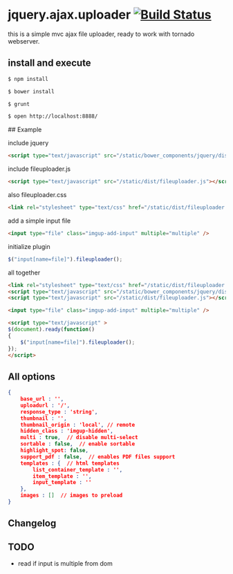 # jquery.ajax.uploader  [![Build Status](https://travis-ci.org/k1ltr0/jquery.ajax.uploader.svg?branch=master)](https://travis-ci.org/k1ltr0/jquery.ajax.uploader)
this is a simple mvc ajax file uploader, ready to work with tornado webserver.

## install and execute

``` sh
$ npm install
```


```sh
$ bower install
```

```sh
$ grunt
```

```sh
$ open http://localhost:8888/
```

## Example

include jquery
```html
<script type="text/javascript" src="/static/bower_components/jquery/dist/jquery.min.js"></script>
```

include fileuploader.js
```html
<script type="text/javascript" src="/static/dist/fileuploader.js"></script>
```

also fileuploader.css
```html
<link rel="stylesheet" type="text/css" href="/static/dist/fileuploader.css">
```

add a simple input file

```html
<input type="file" class="imgup-add-input" multiple="multiple" />
```

initialize plugin

```javascript
$("input[name=file]").fileuploader();
```

all together

```html
<link rel="stylesheet" type="text/css" href="/static/dist/fileuploader.css">
<script type="text/javascript" src="/static/bower_components/jquery/dist/jquery.min.js"></script>
<script type="text/javascript" src="/static/dist/fileuploader.js"></script>

<input type="file" class="imgup-add-input" multiple="multiple" />

<script type="text/javascript" >
$(document).ready(function()
{
    $("input[name=file]").fileuploader();
});
</script>
```

## All options


```json
{
    base_url : '',
    uploadurl : '/',
    response_type : 'string',
    thumbnail : '',
    thumbnail_origin : 'local', // remote
    hidden_class : 'imgup-hidden',
    multi : true,  // disable multi-select
    sortable : false,  // enable sortable
    highlight_spot: false,
    support_pdf : false,  // enables PDF files support
    templates : {  // html templates
        list_container_template : '',
        item_template : '',
        input_template : ''
    },
    images : []  // images to preload
}
```

## Changelog


## TODO

 + read if input is multiple from dom
